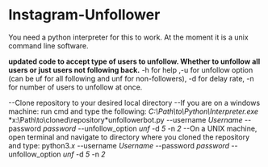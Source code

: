 # Instagram-Unfollower

You need a python interpreter for this to work.
At the moment it is a unix command line software.

**updated code to accept type of users to unfollow. Whether to unfollow all users or just users not following back.**
-h for help ,-u for unfollow option (can be uf for all following and unf for non-followers), -d for delay rate, -n for number of users to unfollow at once.




--Clone repository to your desired local directory
--If you are on a windows machine: run cmd and type the following: *C:\Path\to\Python\Interpreter.exe* *x:\Path\to\cloned\repository\*unfollowerbot.py  --username *Username* --password *password* --unfollow_option *unf* -d *5* -n *2*
--On a UNIX machine, open terminal and navigate to directory where you cloned the repository and type: python3.*x* --username *Username* --password *password* --unfollow_option *unf* -d *5* -n *2*



